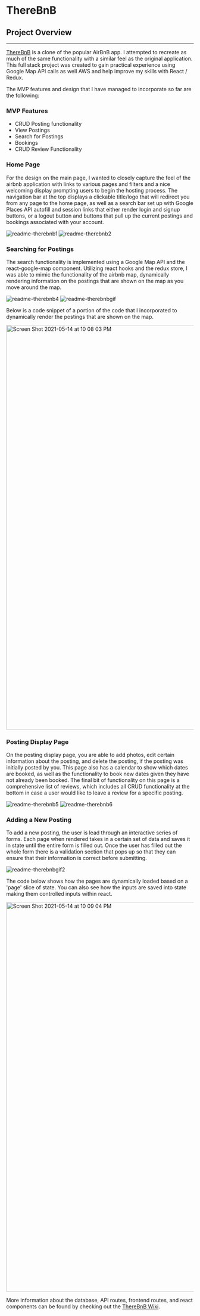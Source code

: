 # ThereBnB

## Project Overview
***
[ThereBnB](https://therebnb.herokuapp.com/) is a clone of the popular AirBnB app. I attempted to recreate as much of the same functionality with a similar feel as the original application. This full stack project was created to gain practical experience using Google Map API calls as well AWS and help improve my skills with React / Redux. 

The MVP features and design that I have managed to incorporate so far are the following: 

### MVP Features
* CRUD Posting functionality
* View Postings
* Search for Postings
* Bookings
* CRUD Review Functionality

### Home Page

For the design on the main page, I wanted to closely capture the feel of the airbnb application with links to various pages and filters and a nice welcoming display prompting users to begin the hosting process. The navigation bar at the top displays a clickable title/logo that will redirect you from any page to the home page, as well as a search bar set up with Google Places API autofill and session links that either render login and signup buttons, or a logout button and buttons that pull up the current postings and bookings associated with your account. 

![readme-therebnb1](https://user-images.githubusercontent.com/74081636/118336121-0f293e80-b4df-11eb-81c8-331e3d26795f.PNG)
![readme-therebnb2](https://user-images.githubusercontent.com/74081636/118336346-78a94d00-b4df-11eb-93b6-3aa6bea4f1d9.PNG)

### Searching for Postings

The search functionality is implemented using a Google Map API and the react-google-map component. Utilizing react hooks and the redux store, I was able to mimic the functionality of the airbnb map, dynamically rendering information on the postings that are shown on the map as you move around the map. 

![readme-therebnb4](https://user-images.githubusercontent.com/74081636/118344710-c0d76800-b4fd-11eb-8007-298e43e784a4.PNG)
![readme-therebnbgif](https://github.com/arb5433/readmes/blob/main/newgif.gif)

Below is a code snippet of a portion of the code that I incorporated to dynamically render the postings that are shown on the map.

<img width="1086" alt="Screen Shot 2021-05-14 at 10 08 03 PM" src="https://user-images.githubusercontent.com/74081636/118345610-aef8c380-b503-11eb-9b74-0d46b78290d3.png">

### Posting Display Page

On the posting display page, you are able to add photos, edit certain information about the posting, and delete the posting, if the posting was initially posted by you. This page also has a calendar to show which dates are booked, as well as the functionality to book new dates given they have not already been booked. The final bit of functionality on this page is a comprehensive list of reviews, which includes all CRUD functionality at the bottom in case a user would like to leave a review for a specific posting.

![readme-therebnb5](https://user-images.githubusercontent.com/74081636/118345096-49ef9e80-b500-11eb-9353-c16addaf0c8a.PNG)
![readme-therebnb6](https://user-images.githubusercontent.com/74081636/118345097-4c51f880-b500-11eb-9372-1e015773d366.PNG)

### Adding a New Posting

To add a new posting, the user is lead through an interactive series of forms. Each page when rendered takes in a certain set of data and saves it in state until the entire form is filled out. Once the user has filled out the whole form there is a validation section that pops up so that they can ensure that their information is correct before submitting. 

![readme-therebnbgif2](https://github.com/arb5433/readmes/blob/main/newgif2.gif)

The code below shows how the pages are dynamically loaded based on a 'page' slice of state. You can also see how the inputs are saved into state making them controlled inputs within react. 

<img width="1046" alt="Screen Shot 2021-05-14 at 10 09 04 PM" src="https://user-images.githubusercontent.com/74081636/118345619-b8822b80-b503-11eb-892b-0698bd7ba6ca.png">

More information about the database, API routes, frontend routes, and react components can be found by checking out the [ThereBnB Wiki](https://github.com/arb5433/airbnb-clone/wiki).
